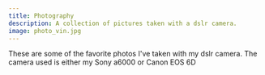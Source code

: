 ```yaml
---
title: Photography
description: A collection of pictures taken with a dslr camera.
image: photo_vin.jpg
---
```


These are some of the favorite photos I've taken with my dslr camera. The camera used is either my Sony a6000 or Canon EOS 6D  
